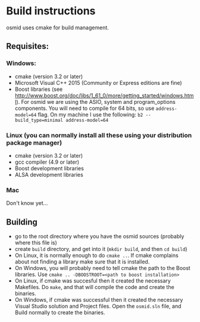 # Build instructions
osmid uses cmake for build management.

## Requisites:
### Windows:
* cmake (version 3.2 or later)
* Microsoft Visual C++ 2015 (Community or Express editions are fine)
* Boost libraries (see http://www.boost.org/doc/libs/1_61_0/more/getting_started/windows.html). For osmid we are using the ASIO, system and program_options components. You will need to compile for 64 bits, so use `address-model=64` flag. On my machine I use the following: `b2 --build_type=minimal address-model=64`


### Linux (you can normally install all these using your distribution package manager)
* cmake (version 3.2 or later)
* gcc compiler (4.9 or later)
* Boost development libraries
* ALSA development libraries

### Mac
Don't know yet...


## Building
* go to the root directory where you have the osmid sources (probably where this file is)
* create `build` directory, and get into it (`mkdir build`, and then `cd build`)
* On Linux, it is normally enough to do `cmake ..`. If cmake complains about not finding a library make sure that it is installed.
* On Windows, you will probably need to tell cmake the path to the Boost libraries. Use `cmake .. -DBOOSTROOT=<path to boost installation>`
* On Linux, if cmake was succesful then it created the necessary Makefiles. Do `make`, and that will compile the code and create the binaries.
* On Windows, if cmake was successful then it created the necessary Visual Studio solution and Project files. Open the `osmid.sln` file, and Build normally to create the binaries.


